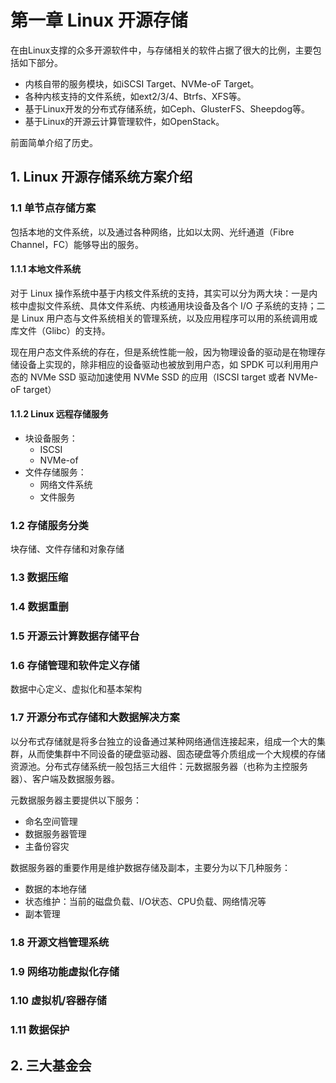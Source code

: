 # 第一章 Linux 开源存储

在由Linux支撑的众多开源软件中，与存储相关的软件占据了很大的比例，主要包括如下部分。

- 内核自带的服务模块，如iSCSI Target、NVMe-oF Target。
- 各种内核支持的文件系统，如ext2/3/4、Btrfs、XFS等。
- 基于Linux开发的分布式存储系统，如Ceph、GlusterFS、Sheepdog等。
- 基于Linux的开源云计算管理软件，如OpenStack。

前面简单介绍了历史。

## 1. Linux 开源存储系统方案介绍

### 1.1 单节点存储方案

包括本地的文件系统，以及通过各种网络，比如以太网、光纤通道（Fibre Channel，FC）能够导出的服务。

#### 1.1.1 本地文件系统

对于 Linux 操作系统中基于内核文件系统的支持，其实可以分为两大块：一是内核中虚拟文件系统、具体文件系统、内核通用块设备及各个 I/O 子系统的支持；二是 Linux 用户态与文件系统相关的管理系统，以及应用程序可以用的系统调用或库文件（Glibc）的支持。

现在用户态文件系统的存在，但是系统性能一般，因为物理设备的驱动是在物理存储设备上实现的，除非相应的设备驱动也被放到用户态，如 SPDK 可以利用用户态的 NVMe SSD 驱动加速使用 NVMe SSD 的应用（ISCSI target 或者 NVMe-oF target）

#### 1.1.2 Linux 远程存储服务

- 块设备服务：
  - ISCSI
  - NVMe-of
- 文件存储服务：
  - 网络文件系统
  - 文件服务

### 1.2 存储服务分类

块存储、文件存储和对象存储

### 1.3 数据压缩

### 1.4 数据重删

### 1.5 开源云计算数据存储平台

### 1.6 存储管理和软件定义存储

数据中心定义、虚拟化和基本架构

### 1.7 开源分布式存储和大数据解决方案

以分布式存储就是将多台独立的设备通过某种网络通信连接起来，组成一个大的集群，从而使集群中不同设备的硬盘驱动器、固态硬盘等介质组成一个大规模的存储资源池。分布式存储系统一般包括三大组件：元数据服务器（也称为主控服务器）、客户端及数据服务器。

元数据服务器主要提供以下服务：

- 命名空间管理
- 数据服务器管理
- 主备份容灾

数据服务器的重要作用是维护数据存储及副本，主要分为以下几种服务：

- 数据的本地存储
- 状态维护：当前的磁盘负载、I/O状态、CPU负载、网络情况等
- 副本管理

### 1.8 开源文档管理系统

### 1.9 网络功能虚拟化存储

### 1.10 虚拟机/容器存储

### 1.11 数据保护

## 2. 三大基金会
